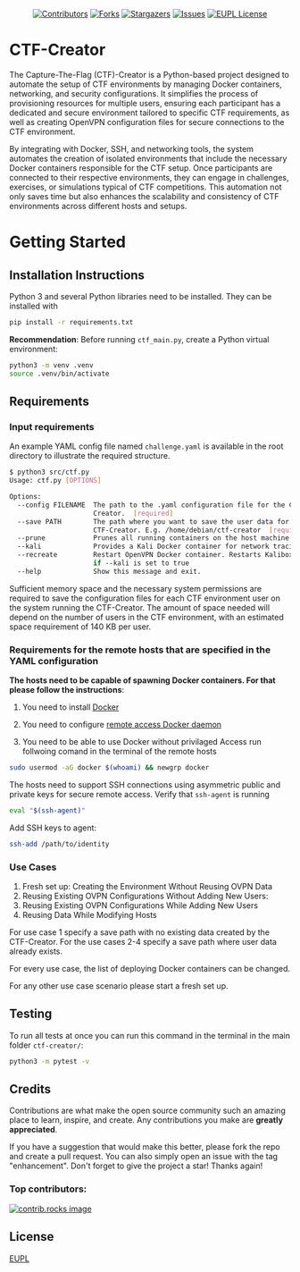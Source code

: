 <a id="readme-top"></a>

<!-- PROJECT SHIELDS -->
<div align="center">

[![Contributors][contributors-shield]][contributors-url]
[![Forks][forks-shield]][forks-url]
[![Stargazers][stars-shield]][stars-url]
[![Issues][issues-shield]][issues-url]
[![EUPL License][license-shield]][license-url]

</div>

# CTF-Creator

The Capture-The-Flag (CTF)-Creator is a Python-based project designed to automate the setup of CTF environments by managing Docker containers, networking, and security configurations. It simplifies the process of provisioning resources for multiple users, ensuring each participant has a dedicated and secure environment tailored to specific CTF requirements, as well as creating OpenVPN configuration files for secure connections to the CTF environment.

By integrating with Docker, SSH, and networking tools, the system automates the creation of isolated environments that include the necessary Docker containers responsible for the CTF setup. Once participants are connected to their respective environments, they can engage in challenges, exercises, or simulations typical of CTF competitions. This automation not only saves time but also enhances the scalability and consistency of CTF environments across different hosts and setups.

# Getting Started

## Installation Instructions

Python 3 and several Python libraries need to be installed. They can be installed with
```bash
pip install -r requirements.txt
```

**Recommendation**: Before running `ctf_main.py`, create a Python virtual environment:
```bash
python3 -m venv .venv
source .venv/bin/activate
```
## Requirements

### Input requirements

An example YAML config file named `challenge.yaml` is available in the root directory to illustrate the required structure.

```sh
$ python3 src/ctf.py
Usage: ctf.py [OPTIONS]

Options:
  --config FILENAME  The path to the .yaml configuration file for the CTF-
                     Creator.  [required]
  --save PATH        The path where you want to save the user data for the
                     CTF-Creator. E.g. /home/debian/ctf-creator  [required]
  --prune            Prunes all running containers on the host machine.
  --kali             Provides a Kali Docker container for network tracing.
  --recreate         Restart OpenVPN Docker container. Restarts Kalibox also
                     if --kali is set to true
  --help             Show this message and exit.
```

Sufficient memory space and the necessary system permissions are required to save the configuration files for each CTF environment user on the system running the CTF-Creator. The amount of space needed will depend on the number of users in the CTF environment, with an estimated space requirement of 140 KB per user.

### Requirements for the remote hosts that are specified in the YAML configuration
**The hosts need to be capable of spawning Docker containers. For that please follow the instructions**:

1. You need to install [Docker](https://docs.docker.com/engine/install/ubuntu/)

2. You need to configure [remote access Docker daemon](https://docs.docker.com/engine/daemon/remote-access/)

3. You need to be able to use Docker without privilaged Access run follwoing comand in the terminal of the remote hosts

```sh
sudo usermod -aG docker $(whoami) && newgrp docker
```

The hosts need to support SSH connections using asymmetric public and private keys for secure remote access.
Verify that `ssh-agent` is running

```sh
eval "$(ssh-agent)"
```

Add SSH keys to agent:

```sh
ssh-add /path/to/identity
```

### Use Cases

1. Fresh set up: Creating the Environment Without Reusing OVPN Data
2. Reusing Existing OVPN Configurations Without Adding New Users:
3. Reusing Existing OVPN Configurations While Adding New Users
4. Reusing Data While Modifying Hosts

For use case 1 specify a save path with no existing data created by the CTF-Creator.
For the use cases 2-4 specify a save path where user data already exists.

For every use case, the list of deploying Docker containers can be changed.

For any other use case scenario please start a fresh set up.

## Testing

To run all tests at once you can run this command in the terminal in the main folder `ctf-creator/`:

```sh
python3 -m pytest -v
```
## Credits

Contributions are what make the open source community such an amazing place to learn, inspire, and create. Any contributions you make are **greatly appreciated**.

If you have a suggestion that would make this better, please fork the repo and create a pull request. You can also simply open an issue with the tag "enhancement".
Don't forget to give the project a star! Thanks again!

### Top contributors:

<a href="https://github.com/EMCL-Research-ITSecLab/ctf-creator/graphs/contributors">
  <img src="https://contrib.rocks/image?repo=EMCL-Research-ITSecLab/ctf-creator" alt="contrib.rocks image" />
</a>


## License
[EUPL](https://joinup.ec.europa.eu/sites/default/files/custom-page/attachment/2020-03/EUPL-1.2%20EN.txt)


<!-- MARKDOWN LINKS & IMAGES -->
<!-- https://www.markdownguide.org/basic-syntax/#reference-style-links -->
[contributors-shield]: https://img.shields.io/github/contributors/EMCL-Research-ITSecLab/ctf-creator.svg?style=for-the-badge
[contributors-url]: https://github.com/EMCL-Research-ITSecLab/ctf-creator/graphs/contributors
[forks-shield]: https://img.shields.io/github/forks/EMCL-Research-ITSecLab/ctf-creator.svg?style=for-the-badge
[forks-url]: https://github.com/EMCL-Research-ITSecLab/ctf-creator/network/members
[stars-shield]: https://img.shields.io/github/stars/EMCL-Research-ITSecLab/ctf-creator.svg?style=for-the-badge
[stars-url]: https://github.com/EMCL-Research-ITSecLab/ctf-creator/stargazers
[issues-shield]: https://img.shields.io/github/issues/EMCL-Research-ITSecLab/ctf-creator.svg?style=for-the-badge
[issues-url]: https://github.com/EMCL-Research-ITSecLab/ctf-creator/issues
[license-shield]: https://img.shields.io/github/license/EMCL-Research-ITSecLab/ctf-creator.svg?style=for-the-badge
[license-url]: https://github.com/EMCL-Research-ITSecLab/ctf-creator/blob/master/LICENSE.txt
[coverage-shield]: https://img.shields.io/codecov/c/github/EMCL-Research-ITSecLab/ctf-creator?style=for-the-badge
[coverage-url]: https://app.codecov.io/github/EMCL-Research-ITSecLab/ctf-creator
